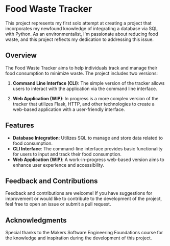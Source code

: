 # Food Waste Tracker

This project represents my first solo attempt at creating a project that incorporates my newfound knowledge of integrating a database via SQL with Python. As an environmentalist, I'm passionate about reducing food waste, and this project reflects my dedication to addressing this issue.

## Overview

The Food Waste Tracker aims to help individuals track and manage their food consumption to minimize waste. The project includes two versions:

1. **Command Line Interface (CLI)**: The simple version of the tracker allows users to interact with the application via the command line interface.

2. **Web Application (WIP)**: In progress is a more complex version of the tracker that utilizes Flask, HTTP, and other technologies to create a web-based application with a user-friendly interface.

## Features

- **Database Integration**: Utilizes SQL to manage and store data related to food consumption.
- **CLI Interface**: The command-line interface provides basic functionality for users to input and track their food consumption.
- **Web Application (WIP)**: A work-in-progress web-based version aims to enhance user experience and accessibility.


## Feedback and Contributions

Feedback and contributions are welcome! If you have suggestions for improvement or would like to contribute to the development of the project, feel free to open an issue or submit a pull request.

## Acknowledgments

Special thanks to the Makers Software Engineering Foundations course for the knowledge and inspiration during the development of this project.
